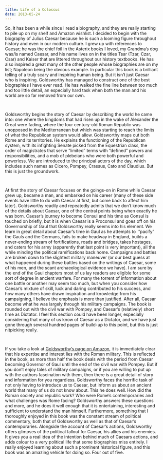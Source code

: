 ```yaml
---
title: Life of a Colossus
date: 2013-05-24
---
```


<!--kg-card-begin: html--><p>So, it has been a while since I read a biography, and they are really starting to pile up on my shelf and Amazon wishlist. I decided to begin with the biography of Julius Caesar because he is such a looming figure throughout history and even in our modern culture. I grew up with references to Caesar; he was the chief foil in the Asterix books I loved, my Grandma’s dog was/is named Caesar, and his name lives on in the titles Tsar (Tzar, Czar, Csar) and Kaiser that are littered throughout our history textbooks. He has also inspired a great many of the other people whose biographies are on my list; Napoleon being the obvious example. In particular this book is a brilliant telling of a truly scary and inspiring human being. But it isn’t just Caesar who is inspiring. Goldsworthy has managed to construct one of the best biographies I have ever read. He has walked the fine line between too much and too little detail, an especially hard task when both the man and his world are so far removed from our own.</p><br>
<p>Goldsworthy begins the story of Caesar by describing the world he came into: one where the kingdoms that had risen up in the wake of Alexander the Great were fading, where the four century-old Roman Republic was unopposed in the Mediterranean but which was starting to reach the limits of what the Republican system would allow. Goldsworthy maps out both Rome and its territories. He explains the functioning of the Republican system, with its infighting Senate picked from the Equestrian class, the order of magistrates that serve “limited” terms with “defined” powers and responsibilities, and a mob of plebeians who were both powerful and powerless. We are introduced to the principal actors of the day, which includes such names as Cicero, Pompey, Crassus, Cato and Claudius. But this is just the groundwork.</p><br>
<p>At first the story of Caesar focuses on the goings-on in Rome while Caesar grew up, became a man, and embarked on his career (many of these side events have little to do with Caesar at first, but come back to affect him later). Goldsworthy readily and repeatedly admits that we don’t know much of the details about Caesar, one of the central points being when exactly he was born. Caesar’s journey to become Consul and his time as Consul is touched on briefly, but it is when Caesar is a Proconsul and goes off on his Governorship of Gaul that Goldsworthy really seems into his element. We learn in great detail about Caesar’s time in Gaul as he attempts to  “pacify” the Gauls and the Germans, fails to make headway in England, builds a never-ending stream of fortifications, roads and bridges, takes hostages, and caters for his army (apparently that last point is very important), all the while minding the political ramifications back home. Campaigns and battles are broken down to the slightest military maneuver (or our best guess at what happened during these battles based on the writings of Caesar, some of his men, and the scant archaeological evidence we have). I am sure by the end of the Gaul chapters most of us lay readers are eligible for some sort of degree in ancient warfare. For many the torrent of information about one battle or another may seem too much, but when you consider how Caesar’s mixture of skill, luck and daring contributed to his success, and how many others have drawn inspiration and knowledge from his campaigning, I believe the emphasis is more than justified. After all, Caesar become what he was largely through his military campaigns. The book is rounded out with the civil war with Pompey, and Caesar’s (relatively) short time as Dictator. I feel this section could have been longer, especially considering that many of us know of Caesar as a Dictator, and we have just gone through several hundred pages of build-up to this point, but this is just nitpicking really.</p><br>
<p>If you take a look at <a href="http://www.amazon.com/s/?_encoding=UTF8&amp;camp=1789&amp;creative=390957&amp;field-author=Adrian%20Goldsworthy&amp;linkCode=ur2&amp;search-alias=books&amp;sort=relevancerank&amp;tag=joshnichocom-20" target="_blank" rel="noopener noreferrer">Goldsworthy’s page on Amazon</a>, it is immediately clear that his expertise and interest lies with the Roman military. This is reflected in the book, as more than half the book deals with the period from Caesar becoming Governor of Gaul until the end of the civil war with Pompey. But if you don’t enjoy tales of military campaigns, or if you are willing to put up with the authors fascination with them, then there is a great detail of story and information for you regardless. Goldsworthy faces the horrific task of not only having to introduce us to Caesar, but inform us about an ancient world that many of us do not know about. This he does well. How did the Roman society and republic work? Who were Rome’s contemporaries and what challenges was Rome facing? Goldsworthy answers these questions and more, and he does it well enough that it is entertaining, interesting and sufficient to understand the man himself. Furthermore, something that I thoroughly enjoyed in this book was the constant stream of political commentary, both that of Goldsworthy as well as that of Caesar’s contemporaries. Alongside the account of Caesar’s actions, Goldsworthy offers glimpses of the political fallout for Caesar, his allies and his enemies. It gives you a real idea of the intention behind much of Caesars actions, and adds colour to a very political life that some biographies miss entirely. I really enjoyed learning about such a prominent historical figure, and this book was an amazing vehicle for doing so. Four out of five.</p><br>
<!--kg-card-end: html-->